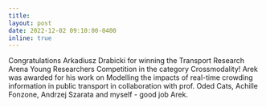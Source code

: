 ```yaml
---
title:
layout: post
date: 2022-12-02 09:10:00-0400
inline: true
---
```


Congratulations Arkadiusz Drabicki for winning the Transport Research Arena Young Researchers Competition in the category Crossmodality! Arek was awarded for his work on Modelling the impacts of real-time crowding information in public transport in collaboration with prof. Oded Cats, Achille Fonzone, Andrzej Szarata and myself - good job Arek.


